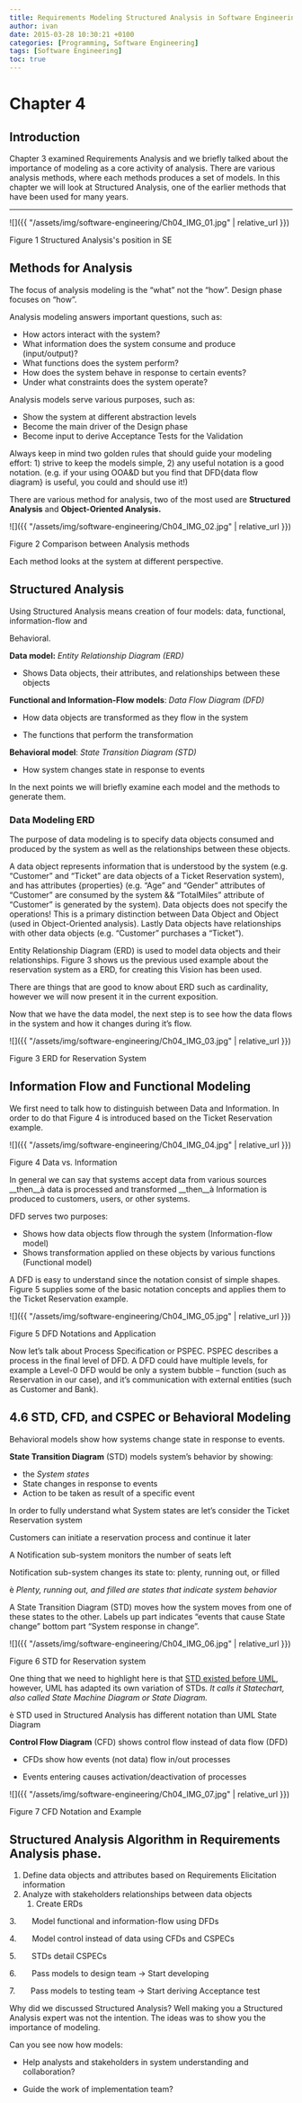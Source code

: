 ```yaml
---
title: Requirements Modeling Structured Analysis in Software Engineering
author: ivan
date: 2015-03-28 10:30:21 +0100
categories: [Programming, Software Engineering]
tags: [Software Engineering]
toc: true
---
```

# Chapter 4

## Introduction

Chapter 3 examined Requirements Analysis and we briefly talked about the importance of modeling as a core activity of analysis. There are various analysis methods, where each methods produces a set of models. In this chapter we will look at Structured Analysis, one of the earlier methods that have been used for many years.

* * *

![]({{ "/assets/img/software-engineering/Ch04_IMG_01.jpg" | relative_url }})

Figure 1 Structured Analysis's position in SE

## Methods for Analysis

The focus of analysis modeling is the “what” not the “how”. Design phase focuses on “how”.

Analysis modeling answers important questions, such as:

* How actors interact with the system?
* What information does the system consume and produce (input/output)?
* What functions does the system perform?
*  How does the system behave in response to certain events?
*  Under what constraints does the system operate?

Analysis models serve various purposes, such as:

* Show the system at different abstraction levels
*  Become the main driver of the Design phase
*  Become input to derive Acceptance Tests for the Validation

Always keep in mind two golden rules that should guide your modeling effort: 1) strive to keep the models simple, 2) any useful notation is a good notation. (e.g. if your using OOA&D but you find that DFD{data flow diagram} is useful, you could and should use it!) 

There are various method for analysis, two of the most used are **Structured Analysis** and **Object-Oriented Analysis.**

![]({{ "/assets/img/software-engineering/Ch04_IMG_02.jpg" | relative_url }})

Figure 2 Comparison between Analysis methods

Each method looks at the system at different perspective.

## Structured Analysis

Using Structured Analysis means creation of four models: data, functional, information-flow and

Behavioral.

**Data model:** _Entity Relationship Diagram (ERD)_

* Shows Data objects, their attributes, and relationships between these objects

**Functional and Information-Flow models**: _Data Flow Diagram (DFD)_

* How data objects are transformed as they flow in the system

* The functions that perform the transformation

**Behavioral model**: _State Transition Diagram (STD)_

* How system changes state in response to events

In the next points we will briefly examine each model and the methods to generate them.

### Data Modeling ERD

The purpose of data modeling is to specify data objects consumed and produced by the system as well as the relationships between these objects.

A data object represents information that is understood by the system (e.g. “Customer” and “Ticket” are data objects of a Ticket Reservation system), and has attributes {properties} (e.g. “Age” and “Gender” attributes of “Customer” are consumed by the system && “TotalMiles” attribute of “Customer” is generated by the system). Data objects does not specify the operations! This is a primary distinction between Data Object and Object (used in Object-Oriented analysis). Lastly Data objects have relationships with other data objects (e.g. “Customer” purchases a “Ticket”).

Entity Relationship Diagram (ERD) is used to model data objects and their relationships. Figure 3 shows us the previous used example about the reservation system as a ERD, for creating this Vision has been used.

There are things that are good to know about ERD such as cardinality, however we will now present it in the current exposition.

Now that we have the data model, the next step is to see how the data flows in the system and how it changes during it’s flow.

![]({{ "/assets/img/software-engineering/Ch04_IMG_03.jpg" | relative_url }})

Figure 3 ERD for Reservation System

## Information Flow and Functional Modeling

We first need to talk how to distinguish between Data and Information. In order to do that Figure 4 is introduced based on the Ticket Reservation example.

![]({{ "/assets/img/software-engineering/Ch04_IMG_04.jpg" | relative_url }})

Figure 4 Data vs. Information

In general we can say that systems accept data from various sources __then__à data is processed and transformed __then__à Information is produced to customers, users, or other systems.

DFD serves two purposes:

* Shows how data objects flow through the system (Information-flow model)
* Shows transformation applied on these objects by various functions (Functional model)

A DFD is easy to understand since the notation consist of simple shapes. Figure 5 supplies some of the basic notation concepts and applies them to the Ticket Reservation example.

![]({{ "/assets/img/software-engineering/Ch04_IMG_05.jpg" | relative_url }})

Figure 5 DFD Notations and Application

Now let’s talk about Process Specification or PSPEC. PSPEC describes a process in the final level of DFD. A DFD could have multiple levels, for example a Level-0 DFD would be only a system bubble – function (such as Reservation in our case), and it’s communication with external entities (such as Customer and Bank).

## 4.6 STD, CFD, and CSPEC or Behavioral Modeling

Behavioral models show how systems change state in response to events.

**State Transition Diagram** (STD) models system’s behavior by showing:

* the _System states_
* State changes in response to events
* Action to be taken as result of a specific event

In order to fully understand what System states are let’s consider the Ticket Reservation system

Customers can initiate a reservation process and continue it later

A Notification sub-system monitors the number of seats left

Notification sub-system changes its state to: plenty, running out, or filled

è _Plenty, running out, and filled are states that indicate system behavior_

A State Transition Diagram (STD) moves how the system moves from one of these states to the other. Labels up part indicates “events that cause State change” bottom part “System response in change”.

![]({{ "/assets/img/software-engineering/Ch04_IMG_06.jpg" | relative_url }})

Figure 6 STD for Reservation system

One thing that we need to highlight here is that <u>STD existed before UML</u>, however, UML has adapted its own variation of STDs. _It calls it Statechart, also called State Machine Diagram or State Diagram._

è STD used in Structured Analysis has different notation than UML State Diagram

**Control Flow Diagram** (CFD) shows control flow instead of data flow (DFD)

* CFDs show how events (not data) flow in/out processes

* Events entering causes activation/deactivation of processes

![]({{ "/assets/img/software-engineering/Ch04_IMG_07.jpg" | relative_url }})

Figure 7 CFD Notation and Example

## Structured Analysis Algorithm in Requirements Analysis phase.

1. Define data objects and attributes based on Requirements Elicitation information
2. Analyze with stakeholders relationships between data objects
   1. Create ERDs

3.       Model functional and information-flow using DFDs

4.       Model control instead of data using CFDs and CSPECs

5.       STDs detail CSPECs

6.       Pass models to design team -> Start developing

7.       Pass models to testing team -> Start deriving Acceptance test

Why did we discussed Structured Analysis? Well making you a Structured Analysis expert was not the intention. The ideas was to show you the importance of modeling.

Can you see now how models:

* Help analysts and stakeholders in system understanding and collaboration?

* Guide the work of implementation team?

